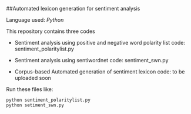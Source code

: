 ##Automated lexicon generation for sentiment analysis
 
Language used: *Python*

This repository contains three codes
- Sentiment analysis using positive and negative word polarity list 
	code: sentiment_polaritylist.py

- Sentiment analysis using sentiwordnet
	code: sentiment_swn.py
	
- Corpus-based Automated generation of sentiment lexicon
	code: to be uploaded soon
	
Run these files like:	
```
python sentiment_polaritylist.py
python setiment_swn.py
```